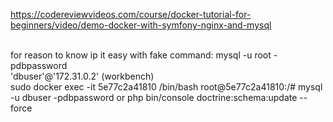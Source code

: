 https://codereviewvideos.com/course/docker-tutorial-for-beginners/video/demo-docker-with-symfony-nginx-and-mysql

<br>
for reason to know ip it easy with fake command: mysql -u root -pdbpassword
<br>
'dbuser'@'172.31.0.2' (workbench)
<br>
sudo docker exec -it 5e77c2a41810 /bin/bash root@5e77c2a41810:/# mysql -u dbuser -pdbpassword or php bin/console doctrine:schema:update --force
